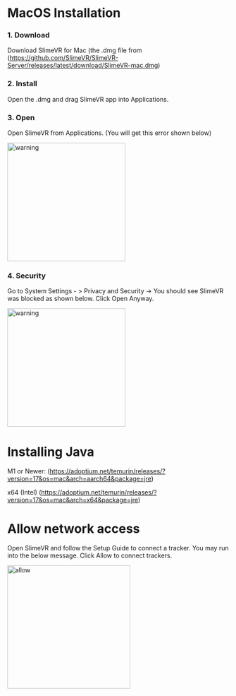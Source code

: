 # MacOS Installation

### 1. Download

Download SlimeVR for Mac (the .dmg file from (https://github.com/SlimeVR/SlimeVR-Server/releases/latest/download/SlimeVR-mac.dmg)

### 2. Install

Open the .dmg and drag SlimeVR app into Applications.

### 3. Open

Open SlimeVR from Applications. (You will get this error shown below)


<img width="268" alt="warning" src="https://github.com/user-attachments/assets/018db046-56bc-4b74-9104-5a92e8d77408" />

### 4. Security

Go to System Settings - > Privacy and Security -> You should see SlimeVR was blocked as shown below. Click Open Anyway. 


<img width="268" alt="warning" src="https://github.com/user-attachments/assets/70e4d0b8-66b8-4e43-9358-b1bb6d8a2701" />


# Installing Java

M1 or Newer:
(https://adoptium.net/temurin/releases/?version=17&os=mac&arch=aarch64&package=jre)

x64 (Intel)
(https://adoptium.net/temurin/releases/?version=17&os=mac&arch=x64&package=jre)

# Allow network access

Open SlimeVR and follow the Setup Guide to connect a tracker. You may run into the below message. Click Allow to connect trackers. 

<img width="279" alt="allow" src="https://github.com/user-attachments/assets/2cd84bee-1d46-4ee3-a65d-e372b35c82f3" />
